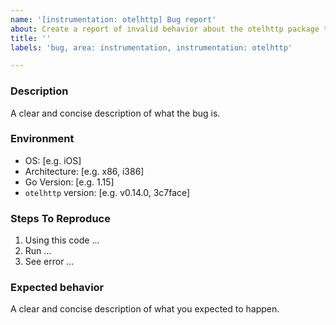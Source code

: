 ```yaml
---
name: '[instrumentation: otelhttp] Bug report'
about: Create a report of invalid behavior about the otelhttp package to help us improve
title: ''
labels: 'bug, area: instrumentation, instrumentation: otelhttp'

---
```


### Description

A clear and concise description of what the bug is.

### Environment

- OS: [e.g. iOS]
- Architecture: [e.g. x86, i386]
- Go Version: [e.g. 1.15]
- `otelhttp` version: [e.g. v0.14.0, 3c7face]

### Steps To Reproduce

1. Using this code ...
2. Run ...
3. See error ...

### Expected behavior

A clear and concise description of what you expected to happen.
